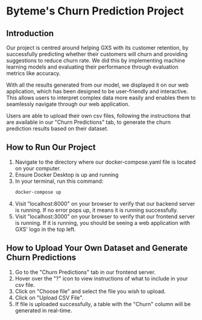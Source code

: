 # Byteme's Churn Prediction Project

## Introduction

Our project is centred around helping GXS with its customer retention, by successfully predicting whether their customers will churn and 
providing suggestions to reduce churn rate. We did this by implementing machine learning models and evaluating their performance through
evaluation metrics like accuracy.

With all the results generated from our model, we displayed it on our web application, which has been designed to be user-friendly and 
interactive. This allows users to interpret complex data more easily and enables them to seamlessly navigate through our web application.

Users are able to upload their own csv files, following the instructions that are available in our "Churn Predictions" tab, to generate
the churn prediction results based on their dataset.

## How to Run Our Project

1) Navigate to the directory where our docker-compose.yaml file is located on your computer.
2) Ensure Docker Desktop is up and running
3) In your terminal, run this command:
   ```bash
   docker-compose up
   ```
4) Visit "localhost:8000" on your browser to verify that our backend server is running. If no error pops up, it means it is running successfully.
5) Visit "localhost:3000" on your browser to verify that our frontend server is running. If it is running, you should be seeing a web
application with GXS' logo in the top left.

## How to Upload Your Own Dataset and Generate Churn Predictions
1) Go to the "Churn Predictions" tab in our frontend server.
2) Hover over the "?" icon to view instructions of what to include in your csv file.
3) Click on "Choose file" and select the file you wish to upload.
4) Click on "Upload CSV File".
5) If file is uploaded successfully, a table with the "Churn" column will be generated in real-time.

